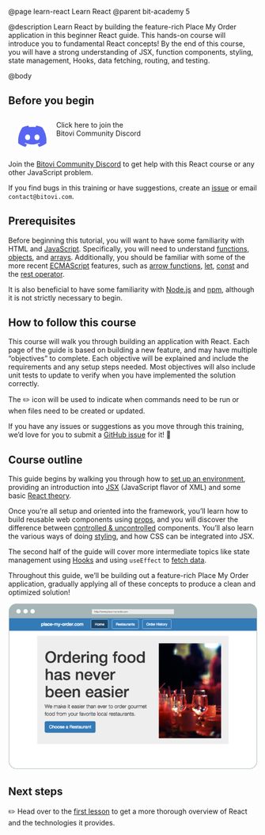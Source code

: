 @page learn-react Learn React
@parent bit-academy 5

@description Learn React by building the feature-rich Place My Order application in this beginner React guide. This hands-on course will introduce you to fundamental React concepts! By the end of this course, you will have a strong understanding of JSX, function components, styling, state management, Hooks, data fetching, routing, and testing.

@body

## Before you begin

<p>
  <a href="https://discord.gg/J7ejFsZnJ4">
    <img alt="" src="./static/img/discord.png" style="float:left; margin:20px" width="57"/>
    <span style="margin-top: 10px;display: inline-block;">
      Click here to join the
      <br/>
      Bitovi Community Discord
    </span>
  </a>
</p>

<br/>

Join the [Bitovi Community Discord](https://discord.gg/J7ejFsZnJ4) to get help with this React course or any other JavaScript problem.

If you find bugs in this training or have suggestions, create an [issue](https://github.com/bitovi/academy/issues) or email `contact@bitovi.com`.

## Prerequisites

Before beginning this tutorial, you will want to have some familiarity with HTML and [JavaScript](https://www.bitovi.com/academy/learn-advanced-javascript.html). Specifically, you will need to understand [functions](https://developer.mozilla.org/en-US/docs/Web/JavaScript/Guide/Functions), [objects](https://developer.mozilla.org/en-US/docs/Web/JavaScript/Reference/Global_Objects/Object), and [arrays](https://developer.mozilla.org/en-US/docs/Web/JavaScript/Reference/Global_Objects/Array). Additionally, you should be familiar with some of the more recent [ECMAScript](https://medium.com/sons-of-javascript/javascript-an-introduction-to-es6-1819d0d89a0f) features, such as [arrow functions](https://developer.mozilla.org/en-US/docs/Web/JavaScript/Reference/Functions/Arrow_functions), [let](https://developer.mozilla.org/en-US/docs/Web/JavaScript/Reference/Statements/let), [const](https://developer.mozilla.org/en-US/docs/Web/JavaScript/Reference/Statements/const) and the [rest operator](https://developer.mozilla.org/en-US/docs/Web/JavaScript/Reference/Functions/rest_parameters).

It is also beneficial to have some familiarity with [Node.js](https://nodejs.org/) and [npm](https://docs.npmjs.com/about-npm/), although it is not strictly necessary to begin.

## How to follow this course

This course will walk you through building an application with React. Each page of the guide is based on building a new feature, and may have multiple “objectives” to complete. Each objective will be explained and include the requirements and any setup steps needed. Most objectives will also include unit tests to update to verify when you have implemented the solution correctly.

The ✏️ icon will be used to indicate when commands need to be run or when files need to be created or updated.

If you have any issues or suggestions as you move through this training, we’d love for you to submit a <a href="https://github.com/bitovi/academy/issues/new">GitHub issue</a> for it! 💖

## Course outline

This guide begins by walking you through how to [set up an environment](learn-react/setting-up-your-environment.html), providing an introduction into [JSX](learn-react/intro-to-jsx.html) (JavaScript flavor of XML) and some basic [React theory](learn-react/components.html).

Once you’re all setup and oriented into the framework, you’ll learn how to build reusable web components using [props](learn-react/props.html), and you will discover the difference between [controlled & uncontrolled](learn-react/controlled-vs-uncontrolled.html) components. You’ll also learn the various ways of doing [styling](learn-react/styling-in-react.html), and how CSS can be integrated into JSX.

The second half of the guide will cover more intermediate topics like state management using [Hooks](learn-react/managing-complex-state.html) and using `useEffect` to [fetch data](learn-react/making-http-requests.html).

Throughout this guide, we’ll be building out a feature-rich Place My Order application, gradually applying all of these concepts to produce a clean and optimized solution!

<img src="./static/img/place-my-order.png" alt="Place My Order App screenshot"/>

## Next steps

✏️ Head over to the [first lesson](learn-react/intro-to-react.html) to get a more thorough overview of React and the technologies it provides.
